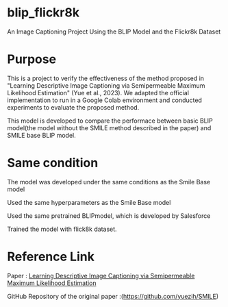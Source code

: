 # blip_flickr8k
An Image Captioning Project Using the BLIP Model and the Flickr8k Dataset

# Purpose
This is a project to verify the effectiveness of the method proposed in "Learning Descriptive Image Captioning via Semipermeable Maximum Likelihood Estimation" (Yue et al., 2023).
We adapted the official implementation to run in a Google Colab environment and conducted experiments to evaluate the proposed method.

This model is developed to compare the performace between basic BLIP model(the model without the SMILE method described in the paper) and SMILE base BLIP model.


# Same condition
The model was developed under the same conditions as the Smile Base model

Used the same hyperparameters as the Smile Base model 

Used the same pretrained BLIPmodel, which is developed by Salesforce

Trained the model with flick8k dataset.

# Reference Link

Paper : [Learning Descriptive Image Captioning via Semipermeable Maximum Likelihood Estimation](https://proceedings.neurips.cc/paper_files/paper/2023/file/fa1cfe4e956d85e016b1f8f49b189a0b-Paper-Conference.pdf)

GitHub Repository of the original paper :(https://github.com/yuezih/SMILE)


